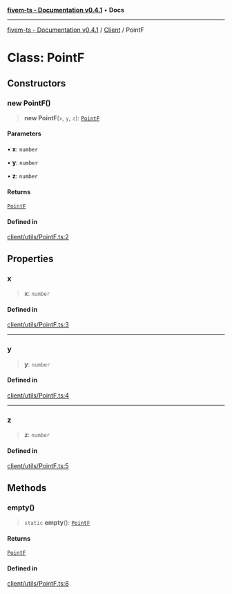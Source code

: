 [**fivem-ts - Documentation v0.4.1**](../../../README.md) • **Docs**

***

[fivem-ts - Documentation v0.4.1](../../../README.md) / [Client](../README.md) / PointF

# Class: PointF

## Constructors

### new PointF()

> **new PointF**(`x`, `y`, `z`): [`PointF`](PointF.md)

#### Parameters

• **x**: `number`

• **y**: `number`

• **z**: `number`

#### Returns

[`PointF`](PointF.md)

#### Defined in

[client/utils/PointF.ts:2](https://github.com/Purpose-Dev/fivem-ts/blob/main/src/client/utils/PointF.ts#L2)

## Properties

### x

> **x**: `number`

#### Defined in

[client/utils/PointF.ts:3](https://github.com/Purpose-Dev/fivem-ts/blob/main/src/client/utils/PointF.ts#L3)

***

### y

> **y**: `number`

#### Defined in

[client/utils/PointF.ts:4](https://github.com/Purpose-Dev/fivem-ts/blob/main/src/client/utils/PointF.ts#L4)

***

### z

> **z**: `number`

#### Defined in

[client/utils/PointF.ts:5](https://github.com/Purpose-Dev/fivem-ts/blob/main/src/client/utils/PointF.ts#L5)

## Methods

### empty()

> `static` **empty**(): [`PointF`](PointF.md)

#### Returns

[`PointF`](PointF.md)

#### Defined in

[client/utils/PointF.ts:8](https://github.com/Purpose-Dev/fivem-ts/blob/main/src/client/utils/PointF.ts#L8)
